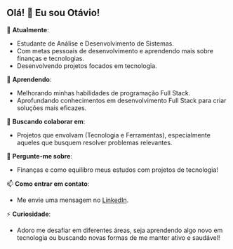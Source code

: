 ## Olá! 👋 Eu sou Otávio!

🔭 **Atualmente**:  
- Estudante de Análise e Desenvolvimento de Sistemas.  
- Com metas pessoais de desenvolvimento e aprendendo mais sobre finanças e tecnologias.  
- Desenvolvendo projetos focados em tecnologia.

🌱 **Aprendendo**:  
- Melhorando minhas habilidades de programação Full Stack.  
- Aprofundando conhecimentos em desenvolvimento Full Stack para criar soluções mais eficazes.

👯 **Buscando colaborar em**:  
- Projetos que envolvam (Tecnologia e Ferramentas), especialmente aqueles que busquem resolver problemas relevantes.

💬 **Pergunte-me sobre**:  
- Finanças e como equilibro meus estudos com projetos de tecnologia!

📫 **Como entrar em contato**:  
- Me envie uma mensagem no [LinkedIn](https://linkedin.com/in/otaviovinicius05).

⚡ **Curiosidade**:  
- Adoro me desafiar em diferentes áreas, seja aprendendo algo novo em tecnologia ou buscando novas formas de me manter ativo e saudável!

